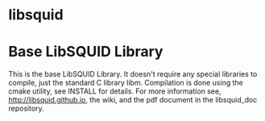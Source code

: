 libsquid
========

Base LibSQUID Library
=================================================================

This is the base LibSQUID Library.
It doesn't require any special libraries to compile, just the standard C library libm.
Compilation is done using the cmake utility, see INSTALL for details.
For more information see, http://libsquid.github.io, the wiki, and the
pdf document in the libsquid_doc repository.
